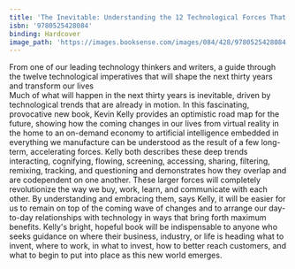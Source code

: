 ```yaml
---
title: 'The Inevitable: Understanding the 12 Technological Forces That Will Shape Our Future'
isbn: '9780525428084'
binding: Hardcover
image_path: 'https://images.booksense.com/images/084/428/9780525428084.jpg'
---
```



From one of our leading technology thinkers and writers, a guide through the twelve technological imperatives that will shape the next thirty years and transform our lives&nbsp;
<br>Much of what will happen in the next thirty years is inevitable, driven by technological trends that are already in motion. In this fascinating, provocative new book, Kevin Kelly provides an optimistic road map for the future, showing how the coming changes in our lives from virtual reality in the home to an on-demand economy to artificial intelligence embedded in everything we manufacture can be understood as the result of a few long-term, accelerating forces. Kelly both describes these deep trends interacting, cognifying, flowing, screening, accessing, sharing, filtering, remixing, tracking, and questioning and demonstrates how they overlap and are codependent on one another. These larger forces will completely revolutionize the way we buy, work, learn, and communicate with each other. By understanding and embracing them, says Kelly, it will be easier for us to remain on top of the coming wave of changes and to arrange our day-to-day relationships with technology in ways that bring forth maximum benefits. Kelly's bright, hopeful book will be indispensable to anyone who seeks guidance on where their business, industry, or life is heading what to invent, where to work, in what to invest, how to better reach customers, and what to begin to put into place as this new world emerges.
